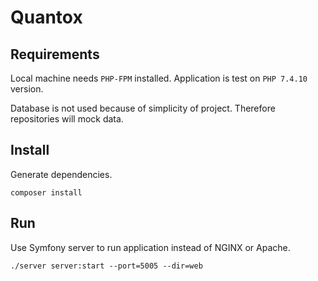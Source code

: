 # Quantox

## Requirements

Local machine needs `PHP-FPM` installed. Application is test on `PHP 7.4.10` version.

Database is not used because of simplicity of project. Therefore repositories will mock data.

## Install

Generate dependencies.

```
composer install
```

## Run

Use Symfony server to run application instead of NGINX or Apache.

```
./server server:start --port=5005 --dir=web
```
